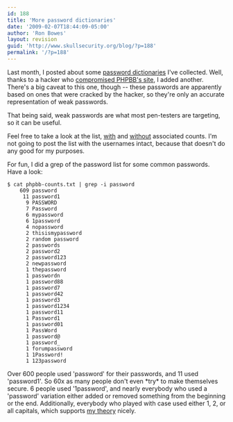 ```yaml
---
id: 188
title: 'More password dictionaries'
date: '2009-02-07T18:44:09-05:00'
author: 'Ron Bowes'
layout: revision
guid: 'http://www.skullsecurity.org/blog/?p=188'
permalink: '/?p=188'
---
```


Last month, I posted about some [password dictionaries](http://www.skullsecurity.org/blog/?p=151) I've collected. Well, thanks to a hacker who [compromised PHPBB's site](http://hackedphpbb.blogspot.com/2009/01/place-holder.html), I added another. There's a big caveat to this one, though -- these passwords are apparently based on ones that were cracked by the hacker, so they're only an accurate representation of weak passwords.

That being said, weak passwords are what most pen-testers are targeting, so it can be useful.

Feel free to take a look at the list, [with](http://www.skullsecurity.org/wiki/images/0/02/Phpbb-counts.txt) and [without](http://www.skullsecurity.org/wiki/images/e/e4/List-phpbb.txt) associated counts. I'm not going to post the list with the usernames intact, because that doesn't do any good for my purposes.

For fun, I did a grep of the password list for some common passwords. Have a look:

```
$ cat phpbb-counts.txt | grep -i password
    609 password
     11 password1
      9 PASSWORD
      7 Password
      6 mypassword
      6 1password
      4 nopassword
      2 thisismypassword
      2 random password
      2 passwords
      2 password2
      2 password123
      2 newpassword
      1 thepassword
      1 passwordn
      1 password88
      1 password7
      1 password42
      1 password3
      1 password1234
      1 password11
      1 Password1
      1 password01
      1 PassWord
      1 password@
      1 password_
      1 forumpassword
      1 1Password!
      1 123password
```

Over 600 people used 'password' for their passwords, and 11 used 'password1'. So 60x as many people don't even \*try\* to make themselves secure. 6 people used '1password', and nearly everybody who used a 'password' variation either added or removed something from the beginning or the end. Additionally, everybody who played with case used either 1, 2, or all capitals, which supports [my theory](http://seclists.org/nmap-dev/2009/q1/0320.html) nicely.